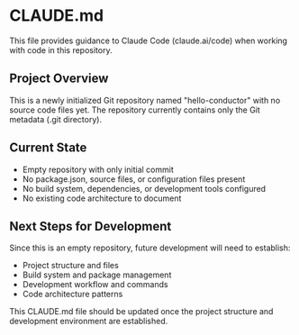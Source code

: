 # CLAUDE.md

This file provides guidance to Claude Code (claude.ai/code) when working with code in this repository.

## Project Overview

This is a newly initialized Git repository named "hello-conductor" with no source code files yet. The repository currently contains only the Git metadata (.git directory).

## Current State

- Empty repository with only initial commit
- No package.json, source files, or configuration files present
- No build system, dependencies, or development tools configured
- No existing code architecture to document

## Next Steps for Development

Since this is an empty repository, future development will need to establish:
- Project structure and files
- Build system and package management
- Development workflow and commands
- Code architecture patterns

This CLAUDE.md file should be updated once the project structure and development environment are established.
